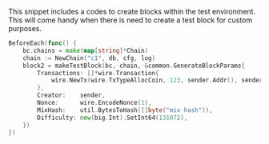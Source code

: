 This snippet includes a codes to create blocks within the test environment. This will come
handy when there is need to create a test block for custom purposes.

```go
BeforeEach(func() {
    bc.chains = make(map[string]*Chain)
    chain := NewChain("c1", db, cfg, log)
    block2 = makeTestBlock(bc, chain, &common.GenerateBlockParams{
        Transactions: []*wire.Transaction{
            wire.NewTx(wire.TxTypeAllocCoin, 123, sender.Addr(), sender, "1", "0.1", 1532730722),
        },
        Creator:    sender,
        Nonce:      wire.EncodeNonce(1),
        MixHash:    util.BytesToHash([]byte("mix hash")),
        Difficulty: new(big.Int).SetInt64(131072),
    })
})
```